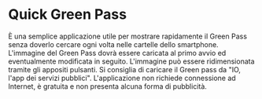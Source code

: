 # Quick Green Pass
 È una semplice applicazione utile per mostrare rapidamente il Green Pass senza doverlo cercare ogni volta nelle cartelle dello smartphone. L'immagine del Green Pass dovrà essere caricata al primo avvio ed eventualmente modificata in seguito. L'immagine può essere ridimensionata tramite gli appositi pulsanti. Si consiglia di caricare il Green pass da "IO, l'app dei servizi pubblici".   L'applicazione non richiede connessione ad Internet, è gratuita e non presenta alcuna forma di pubblicità.
